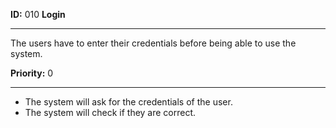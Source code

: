 **ID:** 010 **Login**

---
The users have to enter their credentials before being able to use the system.

**Priority:** 0

---
* The system will ask for the credentials of the user.
* The system will check if they are correct.

